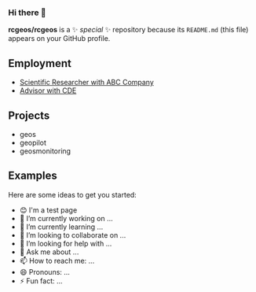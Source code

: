 ### Hi there 👋


**rcgeos/rcgeos** is a ✨ _special_ ✨ repository because its `README.md` (this file) appears on your GitHub profile.

## Employment 
- [Scientific Researcher with ABC Company](https://www.abc.com)
- [Advisor with CDE](https://www.cde.com)

## Projects 
- geos 
- geopilot 
- geosmonitoring
 
## Examples 
Here are some ideas to get you started:
- 😊 I'm a test page 
- 🔭 I’m currently working on ...
- 🌱 I’m currently learning ...
- 👯 I’m looking to collaborate on ...
- 🤔 I’m looking for help with ...
- 💬 Ask me about ...
- 📫 How to reach me: ...
- 😄 Pronouns: ...
- ⚡ Fun fact: ...

